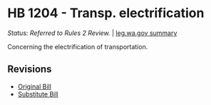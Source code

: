 # HB 1204 - Transp. electrification
*Status: Referred to Rules 2 Review.* | [leg.wa.gov summary](https://app.leg.wa.gov/billsummary?BillNumber=1204&Year=2021)

Concerning the electrification of transportation.

## Revisions
* [Original Bill](1/)
* [Substitute Bill](S/)